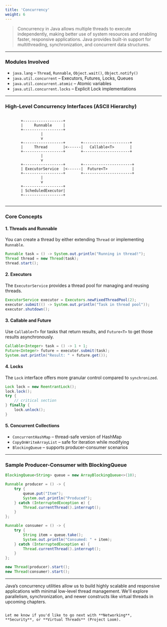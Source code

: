 ```yaml
---
title: 'Concurrency'
weight: 6
---
```


> Concurrency in Java allows multiple threads to execute independently, making better use of system resources and enabling faster, responsive applications. Java provides built-in support for multithreading, synchronization, and concurrent data structures.

---

### Modules Involved

- `java.lang` – `Thread`, `Runnable`, `Object.wait()`, `Object.notify()`
- `java.util.concurrent` – Executors, Futures, Locks, Queues
- `java.util.concurrent.atomic` – Atomic variables
- `java.util.concurrent.locks` – Explicit Lock implementations

---

### High-Level Concurrency Interfaces (ASCII Hierarchy)

```

```
           +------------------+
           |     Runnable     |
           +------------------+
                    |
                    v
           +------------------+       +---------------------+
           |     Thread       |<------|   Callable<T>       |
           +------------------+       +---------------------+
                    |
                    v
           +------------------+       +----------------------+
           | ExecutorService  |<------|  Future<T>           |
           +------------------+       +----------------------+
                    |
                    v
           +------------------+
           | ScheduledExecutor|
           +------------------+
```

````

---

### Core Concepts

#### 1. Threads and Runnable

You can create a thread by either extending `Thread` or implementing `Runnable`.

```java
Runnable task = () -> System.out.println("Running in thread!");
Thread thread = new Thread(task);
thread.start();
````

#### 2. Executors

The `ExecutorService` provides a thread pool for managing and reusing threads.

```java
ExecutorService executor = Executors.newFixedThreadPool(2);
executor.submit(() -> System.out.println("Task in thread pool"));
executor.shutdown();
```

#### 3. Callable and Future

Use `Callable<T>` for tasks that return results, and `Future<T>` to get those results asynchronously.

```java
Callable<Integer> task = () -> 1 + 1;
Future<Integer> future = executor.submit(task);
System.out.println("Result: " + future.get());
```

#### 4. Locks

The `Lock` interface offers more granular control compared to `synchronized`.

```java
Lock lock = new ReentrantLock();
lock.lock();
try {
    // critical section
} finally {
    lock.unlock();
}
```

#### 5. Concurrent Collections

* `ConcurrentHashMap` – thread-safe version of HashMap
* `CopyOnWriteArrayList` – safe for iteration while modifying
* `BlockingQueue` – supports producer-consumer scenarios

---

### Sample Producer-Consumer with BlockingQueue

```java
BlockingQueue<String> queue = new ArrayBlockingQueue<>(10);

Runnable producer = () -> {
    try {
        queue.put("Item");
        System.out.println("Produced");
    } catch (InterruptedException e) {
        Thread.currentThread().interrupt();
    }
};

Runnable consumer = () -> {
    try {
        String item = queue.take();
        System.out.println("Consumed: " + item);
    } catch (InterruptedException e) {
        Thread.currentThread().interrupt();
    }
};

new Thread(producer).start();
new Thread(consumer).start();
```

---

Java’s concurrency utilities allow us to build highly scalable and responsive applications with minimal low-level thread management. We'll explore parallelism, synchronization, and newer constructs like virtual threads in upcoming chapters.

```

Let me know if you'd like to go next with **Networking**, **Security**, or **Virtual Threads** (Project Loom).
```
